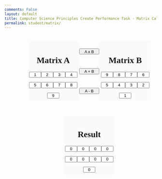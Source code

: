 ```yaml
---
comments: False
layout: default
title: Computer Science Principles Create Performance Task - Matrix Calculator
permalink: student/matrix/
---
```


<html lang="en">
<head>
<title>Matrix Calculator</title>
    <!-- Styles for the webpage -->
    <style>
        /* header {
            text-align: center;
            display: block;
            margin-left: auto;
            margin-right: auto;
        } */
        #upper {
            margin-left: auto;
            margin-right: auto;
            display: flex;
            flex-flow: row wrap;
            width: 40em;
            height: 35em;
            /* background: #FAFAFA; */
            align-items: center;
            justify-content: center;
        }
        #matrix1, #matrix2, #matrix3{
            order: 1;
            width: 12em;
            height: 40%;
        }
        #operations {
            order: 1;
            width: 5em;
            height: 40%;
            display: flex;
            flex-flow: row wrap;
            align-items: center;
            justify-content: center;
        }
        .operation {
            width: 5em;
            height: 10%
        }
        .parent {
            display: flex;
            flex-flow: row wrap;
            width: 12em;
            background: #FAFAFA;
            align-items: center;
            justify-content: center;
        }
        .title {
            order: 1;
            font-family: "Times New Roman", serif;
            width: 9em;
            height: 10%;
            text-align: center;
        }
        .m1r1, .m2r1, .m3r1 {
            order: 2;
            width: 3em;
            height: 10%;
            text-align: center;
        }
        .m1r2, .m2r2, .m3r2 {
            order: 3;
            width: 3em;
            height: 10%;
            text-align: center;
        }
        .m1r3, .m2r3, .m3r3 {
            order: 4;
            width: 3em;
            height: 10%;
            text-align: center;
        }
        .functions {
            order: 5;
            width: 9em;
            height: 40%;
            display: flex;
            flex-flow: row wrap;
            align-items: center;
            justify-content: center;
        }
        .function {
            width: 8em;
            height: 10%;
            border-radius: 2em;
        }
        #console {
            display: block;
            margin-left: auto;
            margin-right: auto;
            width: 40%;
            height: 50%;
        }
    </style>
</head>
<body>
	<div id="upper">
		<div id="matrix1" class="parent">
			<h1 class="title">Matrix A</h1>
			<input class="m1r1" id="1.1.1" type="text" value="1"/>
			<input class="m1r1" id="1.1.2" type="text" value="2"/>
			<input class="m1r1" id="1.1.3" type="text" value="3"/>
			<input class="m1r2" id="1.2.1" type="text" value="4"/>
			<input class="m1r2" id="1.2.2" type="text" value="5"/>
			<input class="m1r2" id="1.2.3" type="text" value="6"/>
			<input class="m1r3" id="1.3.1" type="text" value="7"/>
			<input class="m1r3" id="1.3.2" type="text" value="8"/>
			<input class="m1r3" id="1.3.3" type="text" value="9"/>	
		</div>
		<div id="operations">
			<input class="operation" type="button" value="A x B" onclick="getvalues()"/>
			<input class="operation" type="button" value="A + B" onclick="addmatrix()"/>
			<input class="operation" type="button" value="A - B" onclick="getvalues()"/>
		</div>
		<div id="matrix2" class="parent">
			<h1 class="title">Matrix B</h1>
			<input class="m2r1" id="2.1.1" type="text" value="9"/>
			<input class="m2r1" id="2.1.2" type="text" value="8"/>
			<input class="m2r1" id="2.1.3" type="text" value="7"/>
			<input class="m2r2" id="2.2.1" type="text" value="6"/>
			<input class="m2r2" id="2.2.2" type="text" value="5"/>
			<input class="m2r2" id="2.2.3" type="text" value="4"/>
			<input class="m2r3" id="2.3.1" type="text" value="3"/>
			<input class="m2r3" id="2.3.2" type="text" value="2"/>
			<input class="m2r3" id="2.3.3" type="text" value="1"/>
		</div>
        <div id="matrix3" class="parent">
			<h1 class="title">Result</h1>
			<input class="m3r1" id="3.1.1" type="text" value="0"/>
			<input class="m3r1" id="3.1.2" type="text" value="0"/>
			<input class="m3r1" id="3.1.3" type="text" value="0"/>
			<input class="m3r2" id="3.2.1" type="text" value="0"/>
			<input class="m3r2" id="3.2.2" type="text" value="0"/>
			<input class="m3r2" id="3.2.3" type="text" value="0"/>
			<input class="m3r3" id="3.3.1" type="text" value="0"/>
			<input class="m3r3" id="3.3.2" type="text" value="0"/>
			<input class="m3r3" id="3.3.3" type="text" value="0"/>
		</div>
	</div>
<script>
var matrix1 = []
var matrix2 = []
var matrix3 = []
function matrixone() {
    // console.log("getting values")
    var temp
    var temp2
    for (let i = 1; i < 4; i++) {
        for (let j = 1; j < 4; j++) {
            var temp1 = []
            for (let k = 1; k < 4; k++) {
                temp = document.getElementById(""+i+"."+j+"."+k+"").value
                temp1.push(temp)
            }
            if (i==1) {
                matrix1[j-1]=temp1
            }
            else if (i==2) {
                matrix2[j-1]=temp1
            }
            else if (i==3) {
                matrix3[j-1]=temp1
            }
        }
    }
    return matrix1
}
function matrixtwo() {
    // console.log("getting values")
    var matrix1 = []
    var matrix2 = []
    var matrix3 = []
    var temp
    var temp2
    for (let i = 1; i < 4; i++) {
        for (let j = 1; j < 4; j++) {
            var temp1 = []
            for (let k = 1; k < 4; k++) {
                temp = document.getElementById(""+i+"."+j+"."+k+"").value
                temp1.push(temp)
            }
            if (i==1) {
                matrix1[j-1]=temp1
            }
            else if (i==2) {
                matrix2[j-1]=temp1
            }
            else if (i==3) {
                matrix3[j-1]=temp1
            }
        }
    }
    return matrix2
}
function matrixthree() {
    // console.log("getting values")
    var matrix1 = []
    var matrix2 = []
    var matrix3 = []
    var temp
    var temp2
    for (let i = 1; i < 4; i++) {
        for (let j = 1; j < 4; j++) {
            var temp1 = []
            for (let k = 1; k < 4; k++) {
                temp = document.getElementById(""+i+"."+j+"."+k+"").value
                temp1.push(temp)
            }
            if (i==1) {
                matrix1[j-1]=temp1
            }
            else if (i==2) {
                matrix2[j-1]=temp1
            }
            else if (i==3) {
                matrix3[j-1]=temp1
            }
        }
    }
    return matrix3
}
function addmatrix() {
    var m1 = matrixone()
    var m2 = matrixtwo()
    var m3 = matrixthree()
    for (let i = 1; i < 4; i++) {
        for (let j = 1; j < 4; j++) {
            
        }
    }
    console.log(m1, m2, m3)
}
</script>
</body>